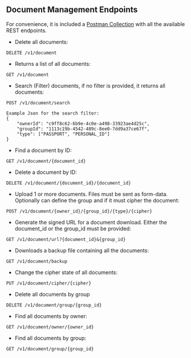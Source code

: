 ## Document Management Endpoints

For convenience, it is included a [Postman Collection](../.postman/dochub.postman_collection.json) with all the available REST endpoints.

* Delete all documents:

```
DELETE /v1/document
```

* Returns a list of all documents:

```
GET /v1/document 
```

* Search (Filter) documents, if no filter is provided, it returns all documents:

```
POST /v1/document/search

Example Json for the search filter:
{
    "ownerId": "c9ff8c62-6b9e-4c0e-a498-33923ae4d25c",
    "groupId": "1113c19b-4542-489c-8ee0-7dd9a37ce67f",
    "type": ["PASSPORT", "PERSONAL_ID"]
}
```

* Find a document by ID:

```
GET /v1/document/{document_id}
```

* Delete a document by ID:

```
DELETE /v1/document/{document_id}/{document_id}
```

* Upload 1 or more documents. Files must be sent as form-data. Optionally can define the group and if it must cipher the document:

```
POST /v1/document/{owner_id}/{group_id}/{type}/{cipher}
```

* Generate the signed URL for a document download. Either the document_id or the group_id must be provided:

```
GET /v1/document/url?{document_id}&{group_id}
```

* Downloads a backup file containing all the documents:

```
GET /v1/document/backup
```

* Change the cipher state of all documents:

```
PUT /v1/document/cipher/{cipher}
```

* Delete all documents by group

```
DELETE /v1/document/group/{group_id}
```

* Find all documents by owner:

```
GET /v1/document/owner/{owner_id}
```

* Find all documents by group:

```
GET /v1/document/group/{group_id}
```
